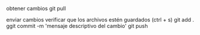 obtener cambios
    git pull

enviar cambios
    verificar que los archivos estén guardados (ctrl + s)
    git add .
    ggit commit -m 'mensaje descriptivo del cambio'
    git push